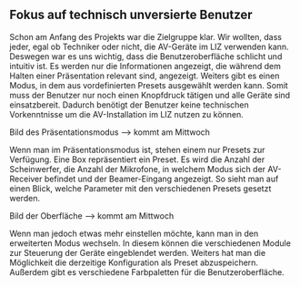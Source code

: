 ## Fokus auf technisch unversierte Benutzer

Schon am Anfang des Projekts war die Zielgruppe klar. Wir wollten, dass jeder, egal ob Techniker oder nicht, die AV-Geräte im LIZ verwenden kann. Deswegen war es uns wichtig, dass die Benutzeroberfläche schlicht und intuitiv ist. Es werden nur die Informationen angezeigt, die während dem Halten einer Präsentation relevant sind, angezeigt. Weiters gibt es einen Modus, in dem aus vordefinierten Presets ausgewählt werden kann. Somit muss der Benutzer nur noch einen Knopfdruck tätigen und alle Geräte sind einsatzbereit. Dadurch benötigt der Benutzer keine technischen Vorkenntnisse um die AV-Installation im LIZ nutzen zu können.

Bild des Präsentationsmodus --> kommt am Mittwoch

Wenn man im Präsentationsmodus ist, stehen einem nur Presets zur Verfügung. Eine Box repräsentiert ein Preset. Es wird die Anzahl der Scheinwerfer, die Anzahl der Mikrofone, in welchem Modus sich der AV-Receiver befindet und der Beamer-Eingang angezeigt. So sieht man auf einen Blick, welche Parameter mit den verschiedenen Presets gesetzt werden.

Bild der Oberfläche --> kommt am Mittwoch

Wenn man jedoch etwas mehr einstellen möchte, kann man in den erweiterten Modus wechseln. In diesem können die verschiedenen Module zur Steuerung der Geräte eingeblendet werden. Weiters hat man die Möglichkeit die derzeitige Konfiguration als Preset abzuspeichern. Außerdem gibt es verschiedene Farbpaletten für die Benutzeroberfläche.
